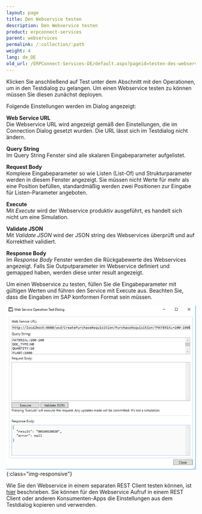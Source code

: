 ```yaml
---
layout: page
title: Den Webservice testen
description: Den Webservice testen
product: erpconnect-services
parent: webservices
permalink: /:collection/:path
weight: 4
lang: de_DE
old_url: /ERPConnect-Services-DE/default.aspx?pageid=testen-des-webservice-in-einem-rest-client
---
```


Klicken Sie anschließend auf Test unter dem Abschnitt mit den Operationen, um in den Testdialog zu gelangen. Um einen Webservice testen zu können müssen Sie diesen zunächst deployen. 

Folgende Einstellungen werden im Dialog angezeigt:

**Web Service URL** <br>
Die Webservice URL wird angezeigt gemäß den Einstellungen, die im Connection Dialog gesetzt wurden. Die URL lässt sich im Testdialog nicht ändern. 

**Query String** <br>
Im Query String Fenster sind alle skalaren Eingabeparameter aufgelistet. 

**Request Body** <br>
Komplexe Eingabeparameter so wie Listen (List-Of) und Strukturparameter werden in diesem Fenster angezeigt. Sie müssen nicht Werte für mehr als eine Position befüllen, standardmäßig werden zwei Positionen zur Eingabe für Listen-Parameter angeboten.  

**Execute** <br>
Mit *Execute* wird der Webservice produktiv ausgeführt, es handelt sich nicht um eine Simulation.  

**Validate JSON** <br>
Mit *Validate JSON* wird der JSON string des Webservices überprüft und auf Korrektheit validiert. 

**Response Body** <br>
Im *Response Body* Fenster werden die Rückgabewerte des Webservices angezeigt. Falls Sie Outputparameter im Webservice definiert und gemapped haben, werden diese unter result angezeigt.  


Um einen Webservice zu testen, füllen Sie die Eingabeparameter mit gültigen Werten und führen den Service mit Execute aus. Beachten Sie, dass die Eingaben im SAP konformen Format sein müssen. 

![ecscore-webservices20](/img/content/ecscore-webservices20.png){:class="img-responsive"}

Wie Sie den Webservice in einem separaten REST Client testen können, ist [hier]() beschrieben. Sie können für den Webservice Aufruf in einem REST Client oder anderen Konsumenten-Apps die Einstellungen aus dem Testdialog kopieren und verwenden.  